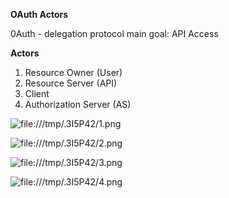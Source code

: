 **OAuth Actors**

0Auth - delegation protocol main goal: API Access

**Actors**

1. Resource Owner (User)
2. Resource Server (API)
3. Client
4. Authorization Server (AS)

![file:///tmp/.3I5P42/1.png](file:///tmp/.3I5P42/1.png)

![file:///tmp/.3I5P42/2.png](file:///tmp/.3I5P42/2.png)

![file:///tmp/.3I5P42/3.png](file:///tmp/.3I5P42/3.png)

![file:///tmp/.3I5P42/4.png](file:///tmp/.3I5P42/4.png)